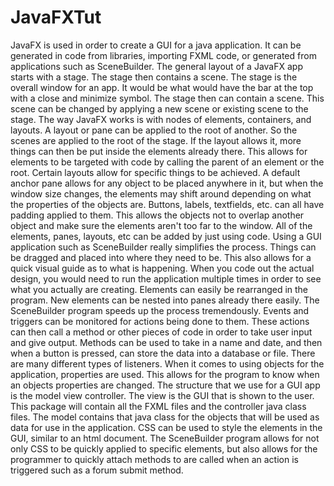 # JavaFXTut

JavaFX is used in order to create a GUI for a java application. It can be generated in code from libraries, importing FXML code, or generated from applications such as SceneBuilder. The general layout of a JavaFX app starts with a stage. The stage then contains a scene. The stage is the overall window for an app. It would be what would have the bar at the top with a close and minimize symbol. The stage then can contain a scene. This scene can be changed by applying a new scene or existing scene to the stage. The way JavaFX works is with nodes of elements, containers, and layouts. A layout or pane can be applied to the root of another. So the scenes are applied to the root of the stage. If the layout allows it, more things can then be put inside the elements already there. This allows for elements to be targeted with code by calling the parent of an element or the root. Certain layouts allow for specific things to be achieved. A default anchor pane allows for any object to be placed anywhere in it, but when the window size changes, the elements may shift around depending on what the properties of the objects are. Buttons, labels, textfields, etc. can all have padding applied to them. This allows the objects not to overlap another object and make sure the elements aren't too far to the window. All of the elements, panes, layouts, etc can be added by just using code. Using a GUI application such as SceneBuilder really simplifies the process. Things can be dragged and placed into where they need to be. This also allows for a quick visual guide as to what is happening. When you code out the actual design, you would need to run the application multiple times in order to see what you actually are creating. Elements can easily be rearranged in the program. New elements can be nested into panes already there easily. The SceneBuilder program speeds up the process tremendously. Events and triggers can be monitored for actions being done to them. These actions can then call a method or other pieces of code in order to take user input and give output. Methods can be used to take in a name and date, and then when a button is pressed, can store the data into a database or file. There are many different types of listeners. When it comes to using objects for the application, properties are used. This allows for the program to know when an objects properties are changed. The structure that we use for a GUI app is the model view controller. The view is the GUI that is shown to the user. This package will contain all the FXML files and the controller java class files. The model contains that java class for the objects that will be used as data for use in the application. CSS can be used to style the elements in the GUI, similar to an html document. The SceneBuilder program allows for not only CSS to be quickly applied to specific elements, but also allows for the programmer to quickly attach methods to are called when an action is triggered such as a forum submit method. 
